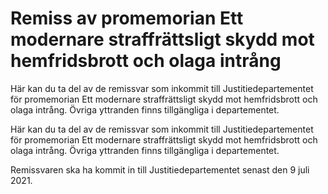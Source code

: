 # Remiss av promemorian Ett modernare straffrättsligt skydd mot hemfridsbrott och olaga intrång

Här kan du ta del av de remissvar som inkommit till Justitie­departe­mentet för prome­morian Ett moder­nare straff­rätts­ligt skydd mot hem­frids­brott och olaga intrång. Övriga yttranden finns tillgängliga i departementet.

Här kan du ta del av de remissvar som inkommit till Justitie­departe­mentet för prome­morian Ett moder­nare straff­rätts­ligt skydd mot hem­frids­brott och olaga intrång. Övriga yttranden finns tillgängliga i departementet.

Remissvaren ska ha kommit in till Justitie­departe­mentet senast den 9 juli 2021.
